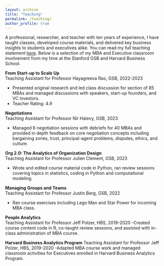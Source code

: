 ```yaml
---
layout: archive
title: "Teaching"
permalink: /teaching/
author_profile: true
---
```


A professional, researcher, and teacher with ten years of experience, I have taught classes, developed course materials, and delivered key business insights to students and executives alike. You can read my full teaching statement [here](/files/Teaching_Statement_Current.pdf). Below is a selection of my MBA and Executive classroom involvement from my time at the Stanford GSB and Harvard Business School. 

**From Start-up to Scale Up**\
Teaching Assistant for Professor Hayagreeva Rao, GSB, 2022-2023
- Presented original research and led class discussion for section of 85 MBAs and managed discussions with speakers, start-up founders, and VC investors.
- Teacher Rating: 4.9

**Negotiations**\
Teaching Assistant for Professor Nir Halevy, GSB, 2023
-	Managed 6 negotiation sessions with debriefs for 40 MBAs and provided in depth feedback on core negotiation concepts including bargaining zones, trust, 
principal-agent problems, disputes, ethics, and culture.
     
**Org 2.0: The Analytics of Organization Design**\
Teaching Assistant for Professor Julien Clement, GSB, 2023
- Wrote and edited course material code in Python, ran review sessions covering topics in statistics, coding in Python and 
computational modeling.
  
**Managing Groups and Teams**\
Teaching Assistant for Professor Justin Berg, GSB, 2022
- Ran course exercises including Lego Man and Star Power for incoming MBA class.

**People Analytics**\
Teaching Assistant for Professor Jeff Polzer, HBS, 2019-2020
-Created course content code in R, co-taught review sessions, and assisted with in-class administration of MBA course.

**Harvard Business Analytics Program**
Teaching Assistant for Professor Jeff Polzer, HBS, 2019-2020
-Adapted MBA course work and managed classroom activities for Executives enrolled in Harvard Business Analytics Program.

    
